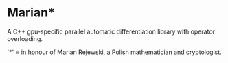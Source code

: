 # Marian*

A C++ gpu-specific parallel automatic differentiation library
with operator overloading.

'*' = in honour of Marian Rejewski, a Polish mathematician and
cryptologist.
